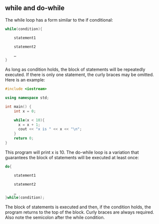 ## while and do-while

The while loop has a form similar to the if conditional:
```cpp
while(condition){

	statement1

	statement2

	…
}
```

As long as condition holds, the block of statements will be repeatedly executed. If there is only
one statement, the curly braces may be omitted. Here is an example:
```cpp
#include <iostream>

using namespace std;

int main() {
    int x = 0;

    while(x < 10){
      x = x + 1;
      cout << "x is " << x << "\n";
    }
	return 0;
}
```
This program will print x is 10. The do-while loop is a variation that guarantees the block of statements will be executed at least once:
```cpp
do{

	statement1

	statement2

	…
}while(condition);
```

The block of statements is executed and then, if the condition holds, the program returns to
the top of the block. Curly braces are always required. Also note the semicolon after the while
condition.
